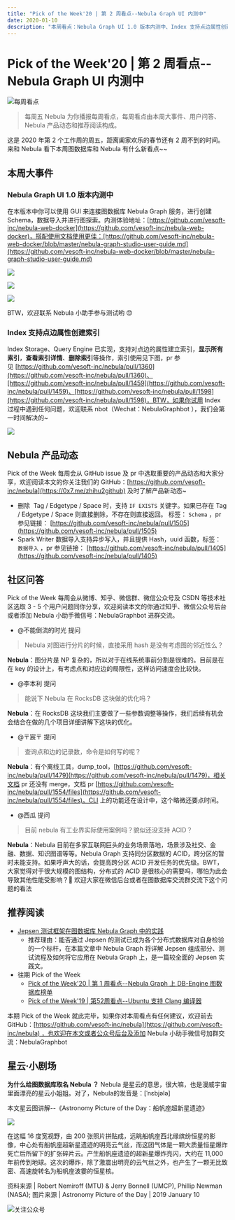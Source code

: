 ```yaml
---
title: "Pick of the Week'20 | 第 2 周看点--Nebula Graph UI 内测中"
date: 2020-01-10
description: "本周看点：Nebula Graph UI 1.0 版本内测中、Index 支持点边属性创建索引…"
---
```

# Pick of the Week'20 | 第 2 周看点--Nebula Graph UI 内测中

![每周看点](https://nebula-blog.azureedge.net/nebula-blog/PotW.png)

> 每周五 Nebula 为你播报每周看点，每周看点由本周大事件、用户问答、Nebula 产品动态和推荐阅读构成。

这是 2020 年第 2 个工作周的周五，距离阖家欢乐的春节还有 2 周不到的时间。来和 Nebula 看下本周图数据库和 Nebula 有什么新看点~~

## 本周大事件

### Nebula Graph UI 1.0 版本内测中
在本版本中你可以使用 GUI 来连接图数据库 Nebula Graph 服务，进行创建 Schema，数据导入并进行图探索。内测体验地址：[https://github.com/vesoft-inc/nebula-web-docker](https://github.com/vesoft-inc/nebula-web-docker)，搭配使用文档使用更佳：[https://github.com/vesoft-inc/nebula-web-docker/blob/master/nebula-graph-studio-user-guide.md](https://github.com/vesoft-inc/nebula-web-docker/blob/master/nebula-graph-studio-user-guide.md)

![](https://nebula-blog.azureedge.net/nebula-blog/PotW200201.png)

![](https://nebula-blog.azureedge.net/nebula-blog/PotW200203.png)

![](https://nebula-blog.azureedge.net/nebula-blog/PotW200202.png)

BTW，欢迎联系 Nebula 小助手参与测试哟 😊 

### Index 支持点边属性创建索引

Index Storage、Query Engine 已实现，支持对点边的属性建立索引，**显示所有索引**，**查看索引详情**、**删除索引**等操作，索引使用见下图，pr 参见 [https://github.com/vesoft-inc/nebula/pull/1360](https://github.com/vesoft-inc/nebula/pull/1360)、[https://github.com/vesoft-inc/nebula/pull/1459](https://github.com/vesoft-inc/nebula/pull/1459)、[https://github.com/vesoft-inc/nebula/pull/1598](https://github.com/vesoft-inc/nebula/pull/1598)，BTW，如果你试用 Index 过程中遇到任何问题，欢迎联系 nbot（Wechat：NebulaGraphbot ），我们会第一时间解决的~  

![](https://nebula-blog.azureedge.net/nebula-blog/PotW200204.png)

## Nebula 产品动态

Pick of the Week 每周会从 GitHub issue 及 pr 中选取重要的产品动态和大家分享，欢迎阅读本文的你关注我们的 GitHub：[https://github.com/vesoft-inc/nebula](https://0x7.me/zhihu2github) 及时了解产品新动态~

- 删除  Tag / Edgetype / Space 时，支持 `IF EXISTS` 关键字。如果已存在 Tag / Edgetype / Space 则直接删除，不存在则直接返回。 标签： `Schema` ，pr 参见链接： [https://github.com/vesoft-inc/nebula/pull/1505](https://github.com/vesoft-inc/nebula/pull/1505)
- Spark Writer 数据导入支持异步写入，并且提供 Hash，uuid 函数，标签： `数据导入` ，pr 参见链接： [https://github.com/vesoft-inc/nebula/pull/1405](https://github.com/vesoft-inc/nebula/pull/1405)

## 社区问答

Pick of the Week 每周会从微博、知乎、微信群、微信公众号及 CSDN 等技术社区选取 3 - 5 个用户问题同你分享，欢迎阅读本文的你通过知乎、微信公众号后台或者添加 Nebula 小助手微信号：NebulaGraphbot 进群交流。

- @不能倒流的时光 提问
> Nebula 对图进行分片的时候，直接采用 hash 是没有考虑图的邻近性么？

**Nebula**：图分片是 NP 复杂的，所以对于在线系统事前分割是很难的。目前是在在 key 的设计上，有考虑点和对应边的局限性，这样访问速度会比较快。 

- @李本利 提问
> 能说下 Nebula 在 RocksDB 这块做的优化吗？


**Nebula**：在 RocksDB 这块我们主要做了一些参数调整等操作，我们后续有机会会结合在做的几个项目详细讲解下这块的优化。

- @〒宸〒 提问
> 查询点和边的记录数，命令是如何写的呢？


**Nebula**：有个离线工具，dump_tool，[https://github.com/vesoft-inc/nebula/pull/1479](https://github.com/vesoft-inc/nebula/pull/1479)，相关文档 pr 还没有 merge，文档 pr [https://github.com/vesoft-inc/nebula/pull/1554/files](https://github.com/vesoft-inc/nebula/pull/1554/files)。CLI 上的功能还在设计中，这个略微还要点时间。

- @西瓜 提问
> 目前 nebula 有工业界实际使用案例吗？貌似还没支持 ACID？

**Nebula**：Nebula 目前在多家互联网巨头的业务场景落地，场景涉及社交、金融、数据、知识图谱等等。Nebula Graph 支持同分区数据的 ACID，跨分区的暂时未能支持。如果呼声大的话，会提高跨分区 ACID 开发任务的优先级。BWT，大家觉得对于很大规模的图结构，分布式的 ACID 是很核心的需要吗，哪怕为此会导致其他性能受影响？👏 欢迎大家在微信后台或者在图数据库交流群交流下这个问题的看法

## 推荐阅读

- [Jepsen 测试框架在图数据库 Nebula Graph 中的实践](https://zhuanlan.zhihu.com/p/101998773)
  - 推荐理由：能否通过 Jepsen 的测试已成为各个分布式数据库对自身检验的一个标杆，在本篇文章中 Nebula Graph 将详解 Jepsen 组成部分、测试流程及如何将它应用在 Nebula Graph 上，是一篇较全面的 Jepsen 实践文。
- 往期 Pick of the Week
  - [Pick of the Week'20 | 第 1 周看点--Nebula Graph 上 DB-Engine 图数据库榜单](https://www.v2ex.com/t/634826#reply0)
  - [Pick of the Week'19 | 第52周看点--Ubuntu 支持 Clang 编译器](https://zhuanlan.zhihu.com/p/99791623)

本期 Pick of the Week 就此完毕，如果你对本周看点有任何建议，欢迎前去 GitHub：[https://github.com/vesoft-inc/nebula](https://github.com/vesoft-inc/nebula) ，也欢迎在本文或者公众号后台及添加 Nebula 小助手微信号加群交流：NebulaGraphbot 

## 星云·小剧场

**为什么给图数据库取名 Nebula ？**
Nebula 是星云的意思，很大嘛，也是漫威宇宙里面漂亮的星云小姐姐。对了，Nebula的发音是：[ˈnɛbjələ]

本文星云图讲解--《Astronomy Picture of the Day：船帆座超新星遗迹》

![](https://nebula-blog.azureedge.net/nebula-blog/PotW2002Nebula.jpeg)

在这幅 16 度宽视野，由 200 张照片拼贴成，远眺船帆座西北缘缤纷恒星的影像，中心处有船帆座超新星遗迹的明亮云气丝，而这团气体是一颗大质量恒星爆炸死亡后所留下的扩张碎片云。产生船帆座遗迹的超新星爆炸亮闪，大约在 11,000 年前传到地球。这次的爆炸，除了激震出明亮的云气丝之外，也产生了一颗无比致密、高速旋转名为船帆座波霎的恒星核。

资料来源 | Robert Nemiroff (MTU) & Jerry Bonnell (UMCP), Phillip Newman (NASA);
图片来源 | Astronomy Picture of the Day | 2019 January 10

![关注公众号](https://nebula-blog.azureedge.net/nebula-blog/WeChatOffical.png)
